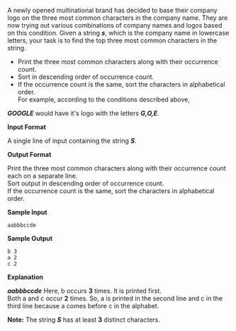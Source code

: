 A newly opened multinational brand has decided to base their company logo on the three most common characters in the company name. They are now trying out various combinations of company names and logos based on this condition. Given a string ***s***, which is the company name in lowercase letters, your task is to find the top three most common characters in the string.  

* Print the three most common characters along with their occurrence count.  
* Sort in descending order of occurrence count.  
* If the occurrence count is the same, sort the characters in alphabetical order.  
For example, according to the conditions described above,  

***GOOGLE*** would have it's logo with the letters ***G,O,E***.  

**Input Format**

A single line of input containing the string ***S***.  

**Output Format**

Print the three most common characters along with their occurrence count each on a separate line.  
Sort output in descending order of occurrence count.  
If the occurrence count is the same, sort the characters in alphabetical order.  

**Sample Input**
```
aabbbccde
```

**Sample Output**
```
b 3
a 2
c 2
```
**Explanation**

***aabbbccde***
Here, b occurs **3** times. It is printed first.  
Both a and c occur **2** times. So, a is printed in the second line and c in the third line because a comes before c in the alphabet.  

**Note:** The string ***S*** has at least **3** distinct characters.  
